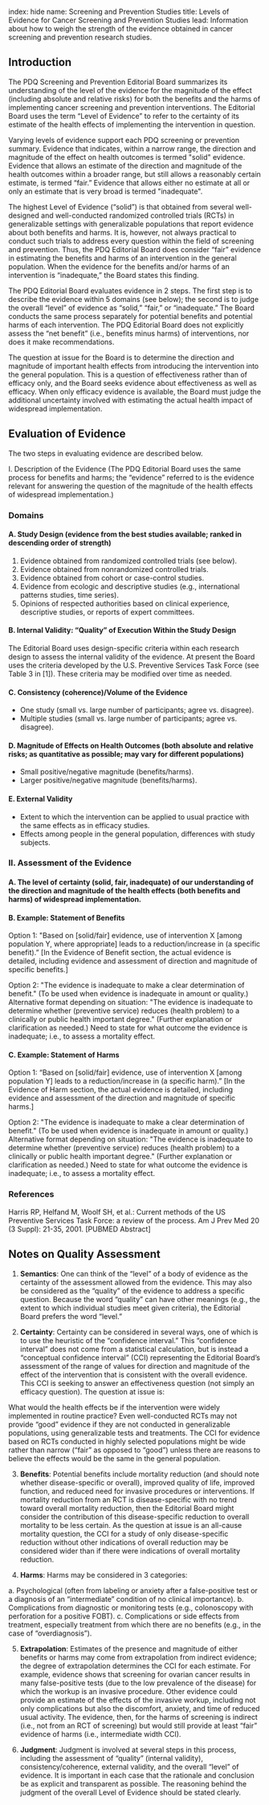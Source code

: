 index: hide
name: Screening and Prevention Studies
title: Levels of Evidence for Cancer Screening and Prevention Studies
lead: Information about how to weigh the strength of the evidence obtained in cancer screening and prevention research studies.

## Introduction
The PDQ Screening and Prevention Editorial Board summarizes its understanding of the level of the evidence for the magnitude of the effect (including absolute and relative risks) for both the benefits and the harms of implementing cancer screening and prevention interventions. The Editorial Board uses the term “Level of Evidence” to refer to the certainty of its estimate of the health effects of implementing the intervention in question.

Varying levels of evidence support each PDQ screening or prevention summary. Evidence that indicates, within a narrow range, the direction and magnitude of the effect on health outcomes is termed "solid" evidence. Evidence that allows an estimate of the direction and magnitude of the health outcomes within a broader range, but still allows a reasonably certain estimate, is termed “fair.” Evidence that allows either no estimate at all or only an estimate that is very broad is termed "inadequate".

The highest Level of Evidence (“solid”) is that obtained from several well-designed and well-conducted randomized controlled trials (RCTs) in generalizable settings with generalizable populations that report evidence about both benefits and harms. It is, however, not always practical to conduct such trials to address every question within the field of screening and prevention. Thus, the PDQ Editorial Board does consider “fair” evidence in estimating the benefits and harms of an intervention in the general population. When the evidence for the benefits and/or harms of an intervention is “inadequate,” the Board states this finding.

The PDQ Editorial Board evaluates evidence in 2 steps. The first step is to describe the evidence within 5 domains (see below); the second is to judge the overall “level” of evidence as “solid,” “fair,” or “inadequate.” The Board conducts the same process separately for potential benefits and potential harms of each intervention. The PDQ Editorial Board does not explicitly assess the “net benefit” (i.e., benefits minus harms) of interventions, nor does it make recommendations.

The question at issue for the Board is to determine the direction and magnitude of important health effects from introducing the intervention into the general population. This is a question of effectiveness rather than of efficacy only, and the Board seeks evidence about effectiveness as well as efficacy. When only efficacy evidence is available, the Board must judge the additional uncertainty involved with estimating the actual health impact of widespread implementation.

## Evaluation of Evidence

The two steps in evaluating evidence are described below.

I. Description of the Evidence (The PDQ Editorial Board uses the same process for benefits and harms; the “evidence” referred to is the evidence relevant for answering the question of the magnitude of the health effects of widespread implementation.)

### Domains

#### A. Study Design (evidence from the best studies available; ranked in descending order of strength)
1. Evidence obtained from randomized controlled trials (see below).
2. Evidence obtained from nonrandomized controlled trials.
3. Evidence obtained from cohort or case-control studies.
4. Evidence from ecologic and descriptive studies (e.g., international patterns studies, time series).
5. Opinions of respected authorities based on clinical experience, descriptive studies, or reports of expert committees.

#### B. Internal Validity: “Quality” of Execution Within the Study Design

The Editorial Board uses design-specific criteria within each research design to assess the internal validity of the evidence. At present the Board uses the criteria developed by the U.S. Preventive Services Task Force (see Table 3 in [1]). These criteria may be modified over time as needed.

#### C. Consistency (coherence)/Volume of the Evidence
- One study (small vs. large number of participants; agree vs. disagree).
- Multiple studies (small vs. large number of participants; agree vs. disagree).

#### D. Magnitude of Effects on Health Outcomes (both absolute and relative risks; as quantitative as possible; may vary for different populations)

- Small positive/negative magnitude (benefits/harms).
- Larger positive/negative magnitude (benefits/harms).

#### E. External Validity

- Extent to which the intervention can be applied to usual practice with the same effects as in efficacy studies.
- Effects among people in the general population, differences with study subjects.

### II. Assessment of the Evidence

#### A. The level of certainty (solid, fair, inadequate) of our understanding of the direction and magnitude of the health effects (both benefits and harms) of widespread implementation.

#### B. Example: Statement of Benefits

Option 1: "Based on [solid/fair] evidence, use of intervention X [among population Y, where appropriate] leads to a reduction/increase in (a specific benefit).” [In the Evidence of Benefit section, the actual evidence is detailed, including evidence and assessment of direction and magnitude of specific benefits.]

Option 2: "The evidence is inadequate to make a clear determination of benefit." (To be used when evidence is inadequate in amount or quality.) Alternative format depending on situation: "The evidence is inadequate to determine whether (preventive service) reduces (health problem) to a clinically or public health important degree." (Further explanation or clarification as needed.) Need to state for what outcome the evidence is inadequate; i.e., to assess a mortality effect.

#### C. Example: Statement of Harms
Option 1: “Based on [solid/fair] evidence, use of intervention X [among population Y] leads to a reduction/increase in (a specific harm).” [In the Evidence of Harm section, the actual evidence is detailed, including evidence and assessment of the direction and magnitude of specific harms.]

Option 2: "The evidence is inadequate to make a clear determination of benefit." (To be used when evidence is inadequate in amount or quality.) Alternative format depending on situation: "The evidence is inadequate to determine whether (preventive service) reduces (health problem) to a clinically or public health important degree." (Further explanation or clarification as needed.) Need to state for what outcome the evidence is inadequate; i.e., to assess a mortality effect.

### References
Harris RP, Helfand M, Woolf SH, et al.: Current methods of the US Preventive Services Task Force: a review of the process. Am J Prev Med 20 (3 Suppl): 21-35, 2001. [PUBMED Abstract]

## Notes on Quality Assessment

1. **Semantics**: One can think of the “level” of a body of evidence as the certainty of the assessment allowed from the evidence. This may also be considered as the “quality” of the evidence to address a specific question. Because the word “quality” can have other meanings (e.g., the extent to which individual studies meet given criteria), the Editorial Board prefers the word “level.”

2. **Certainty**: Certainty can be considered in several ways, one of which is to use the heuristic of the “confidence interval.” This “confidence interval” does not come from a statistical calculation, but is instead a “conceptual confidence interval” (CCI) representing the Editorial Board’s assessment of the range of values for direction and magnitude of the effect of the intervention that is consistent with the overall evidence. This CCI is seeking to answer an effectiveness question (not simply an efficacy question). The question at issue is:

What would the health effects be if the intervention were widely implemented in routine practice? Even well-conducted RCTs may not provide “good” evidence if they are not conducted in generalizable populations, using generalizable tests and treatments. The CCI for evidence based on RCTs conducted in highly selected populations might be wide rather than narrow (“fair” as opposed to “good”) unless there are reasons to believe the effects would be the same in the general population.

3. **Benefits**: Potential benefits include mortality reduction (and should note whether disease-specific or overall), improved quality of life, improved function, and reduced need for invasive procedures or interventions. If mortality reduction from an RCT is disease-specific with no trend toward overall mortality reduction, then the Editorial Board might consider the contribution of this disease-specific reduction to overall mortality to be less certain. As the question at issue is an all-cause mortality question, the CCI for a study of only disease-specific reduction without other indications of overall reduction may be considered wider than if there were indications of overall mortality reduction.

4. **Harms**: Harms may be considered in 3 categories:

a. Psychological (often from labeling or anxiety after a false-positive test or a diagnosis of an “intermediate” condition of no clinical importance).
b. Complications from diagnostic or monitoring tests (e.g., colonoscopy with perforation for a positive FOBT).
c. Complications or side effects from treatment, especially treatment from which there are no benefits (e.g., in the case of “overdiagnosis”).

5. **Extrapolation**: Estimates of the presence and magnitude of either benefits or harms may come from extrapolation from indirect evidence; the degree of extrapolation determines the CCI for each estimate. For example, evidence shows that screening for ovarian cancer results in many false-positive tests (due to the low prevalence of the disease) for which the workup is an invasive procedure. Other evidence could provide an estimate of the effects of the invasive workup, including not only complications but also the discomfort, anxiety, and time of reduced usual activity. The evidence, then, for the harms of screening is indirect (i.e., not from an RCT of screening) but would still provide at least “fair” evidence of harms (i.e., intermediate width CCI).

6. **Judgment**: Judgment is involved at several steps in this process, including the assessment of “quality” (internal validity), consistency/coherence, external validity, and the overall “level” of evidence. It is important in each case that the rationale and conclusion be as explicit and transparent as possible. The reasoning behind the judgment of the overall Level of Evidence should be stated clearly.
